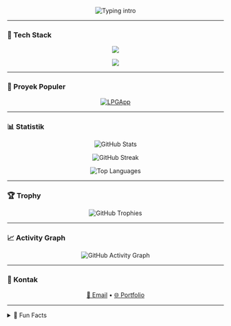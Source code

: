 <!-- PROFIL README – FINAL ADAPTIF DARK/LIGHT MODE -->

<p align="center">
  <picture>
    <!-- Dark -->
    <source media="(prefers-color-scheme: dark)" srcset="https://readme-typing-svg.demolab.com?font=JetBrains+Mono&pause=1200&color=00FFCC&center=true&vCenter=true&width=720&lines=Halo%2C+aku+Wisnu+%F0%9F%91%8B;Administrator+%7C+Tech+Explorer+%7C+Web+Dev;Clean+Code+%26+Modern+Design">
    <!-- Light -->
    <source media="(prefers-color-scheme: light)" srcset="https://readme-typing-svg.demolab.com?font=JetBrains+Mono&pause=1200&color=007ACC&center=true&vCenter=true&width=720&lines=Halo%2C+aku+Wisnu+%F0%9F%91%8B;Administrator+%7C+Tech+Explorer+%7C+Web+Dev;Clean+Code+%26+Modern+Design">
    <img alt="Typing intro" src="https://readme-typing-svg.demolab.com?font=JetBrains+Mono&pause=1200&width=720&lines=Halo%2C+aku+Wisnu+%F0%9F%91%8B">
  </picture>
</p>

---

### 🧰 Tech Stack
<p align="center">
  <picture>
    <source media="(prefers-color-scheme: dark)" srcset="https://skillicons.dev/icons?i=html,css,js,ts,tailwind,react,nextjs,nodejs,express,python,fastapi&theme=dark">
    <source media="(prefers-color-scheme: light)" srcset="https://skillicons.dev/icons?i=html,css,js,ts,tailwind,react,nextjs,nodejs,express,python,fastapi&theme=light">
    <img src="https://skillicons.dev/icons?i=html,css,js,ts,tailwind,react,nextjs,nodejs,express,python,fastapi" />
  </picture>
</p>

<p align="center">
  <picture>
    <source media="(prefers-color-scheme: dark)" srcset="https://skillicons.dev/icons?i=java,spring,php,laravel,mysql,postgres,mongodb,redis,docker,git,github,linux&theme=dark">
    <source media="(prefers-color-scheme: light)" srcset="https://skillicons.dev/icons?i=java,spring,php,laravel,mysql,postgres,mongodb,redis,docker,git,github,linux&theme=light">
    <img src="https://skillicons.dev/icons?i=java,spring,php,laravel,mysql,postgres,mongodb,redis,docker,git,github,linux" />
  </picture>
</p>


---

### 🌟 Proyek Populer
<p align="center">
  <a href="https://github.com/iamwisnu99/LPGApp">
    <picture>
      <source media="(prefers-color-scheme: dark)" srcset="https://github-readme-stats.vercel.app/api/pin/?username=iamwisnu99&repo=LPGApp&theme=tokyonight&hide_border=true">
      <source media="(prefers-color-scheme: light)" srcset="https://github-readme-stats.vercel.app/api/pin/?username=iamwisnu99&repo=LPGApp&theme=default&hide_border=true">
      <img alt="LPGApp" src="https://github-readme-stats.vercel.app/api/pin/?username=iamwisnu99&repo=LPGApp">
    </picture>
  </a>
</p>

---

### 📊 Statistik
<p align="center">
  <picture>
    <source media="(prefers-color-scheme: dark)" srcset="https://github-readme-stats.vercel.app/api?username=iamwisnu99&show_icons=true&theme=tokyonight&hide_border=true&count_private=true">
    <source media="(prefers-color-scheme: light)" srcset="https://github-readme-stats.vercel.app/api?username=iamwisnu99&show_icons=true&theme=default&hide_border=true&count_private=true">
    <img alt="GitHub Stats" src="https://github-readme-stats.vercel.app/api?username=iamwisnu99">
  </picture>
</p>

<p align="center">
  <picture>
    <source media="(prefers-color-scheme: dark)" srcset="https://streak-stats.demolab.com?user=iamwisnu99&theme=tokyonight&hide_border=true">
    <source media="(prefers-color-scheme: light)" srcset="https://streak-stats.demolab.com?user=iamwisnu99&theme=default&hide_border=true">
    <img alt="GitHub Streak" src="https://streak-stats.demolab.com?user=iamwisnu99">
  </picture>
</p>

<p align="center">
  <picture>
    <source media="(prefers-color-scheme: dark)" srcset="https://github-readme-stats.vercel.app/api/top-langs/?username=iamwisnu99&layout=compact&langs_count=8&theme=tokyonight&hide_border=true">
    <source media="(prefers-color-scheme: light)" srcset="https://github-readme-stats.vercel.app/api/top-langs/?username=iamwisnu99&layout=compact&langs_count=8&theme=default&hide_border=true">
    <img alt="Top Languages" src="https://github-readme-stats.vercel.app/api/top-langs/?username=iamwisnu99&layout=compact&langs_count=8">
  </picture>
</p>

---

### 🏆 Trophy
<p align="center">
  <picture>
    <source media="(prefers-color-scheme: dark)" srcset="https://github-profile-trophy.vercel.app/?username=iamwisnu99&theme=tokyonight&no-frame=true&margin-w=15&row=1">
    <source media="(prefers-color-scheme: light)" srcset="https://github-profile-trophy.vercel.app/?username=iamwisnu99&theme=flat&no-frame=true&margin-w=15&row=1">
    <img alt="GitHub Trophies" src="https://github-profile-trophy.vercel.app/?username=iamwisnu99">
  </picture>
</p>

---

### 📈 Activity Graph
<p align="center">
  <picture>
    <source media="(prefers-color-scheme: dark)" srcset="https://github-readme-activity-graph.vercel.app/graph?username=iamwisnu99&theme=tokyo-night&hide_border=true">
    <source media="(prefers-color-scheme: light)" srcset="https://github-readme-activity-graph.vercel.app/graph?username=iamwisnu99&theme=github-light&hide_border=true">
    <img alt="GitHub Activity Graph" src="https://github-readme-activity-graph.vercel.app/graph?username=iamwisnu99">
  </picture>
</p>

---

### 🤝 Kontak
<p align="center">
  <a href="mailto:primawisnu99@gmail.com">📧 Email</a> • 
  <a href="https://wisnu.dev">🌐 Portfolio</a>
</p>

---

<details>
  <summary>📝 Fun Facts</summary>
  <br/>
  • Dark mode loyalist 🌑  
  • Kopi + kode = produktif ☕💻  
  • Commit awal jarang final ✍️  
</details>
